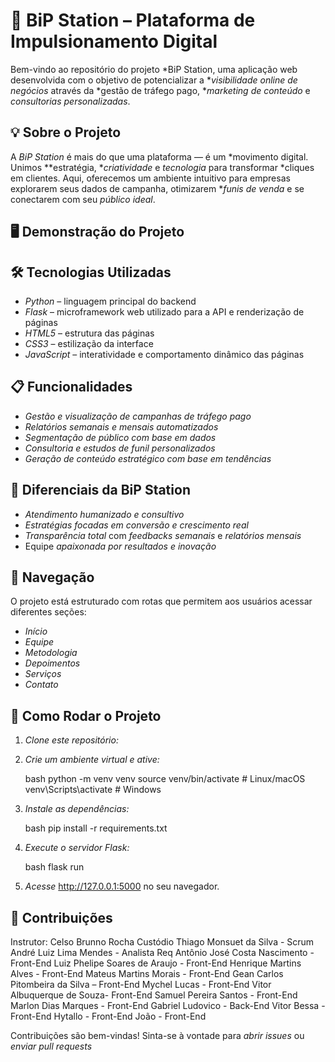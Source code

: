 # 🚀 BiP Station – Plataforma de Impulsionamento Digital

Bem-vindo ao repositório do projeto *BiP Station, uma aplicação web desenvolvida com o objetivo de potencializar a **visibilidade online de negócios* através da *gestão de tráfego pago, **marketing de conteúdo* e *consultorias personalizadas*.

## 💡 Sobre o Projeto

A *BiP Station* é mais do que uma plataforma — é um *movimento digital. Unimos **estratégia, **criatividade* e *tecnologia* para transformar *cliques em clientes. Aqui, oferecemos um ambiente intuitivo para empresas explorarem seus dados de campanha, otimizarem **funis de venda* e se conectarem com seu *público ideal*.

## 🖥️ Demonstração do Projeto



## 🛠️ Tecnologias Utilizadas

- *Python* – linguagem principal do backend
- *Flask* – microframework web utilizado para a API e renderização de páginas
- *HTML5* – estrutura das páginas
- *CSS3* – estilização da interface
- *JavaScript* – interatividade e comportamento dinâmico das páginas

## 📋 Funcionalidades

- *Gestão e visualização de campanhas de tráfego pago*
- *Relatórios semanais e mensais automatizados*
- *Segmentação de público com base em dados*
- *Consultoria e estudos de funil personalizados*
- *Geração de conteúdo estratégico com base em tendências*

## 🧠 Diferenciais da BiP Station

- *Atendimento humanizado e consultivo*
- *Estratégias focadas em conversão e crescimento real*
- *Transparência total* com *feedbacks semanais* e *relatórios mensais*
- Equipe *apaixonada por resultados e inovação*

## 📍 Navegação

O projeto está estruturado com rotas que permitem aos usuários acessar diferentes seções:

- *Início*
- *Equipe*
- *Metodologia*
- *Depoimentos*
- *Serviços*
- *Contato*

## 🏁 Como Rodar o Projeto

1. *Clone este repositório:*

2. *Crie um ambiente virtual e ative:*

   bash
   python -m venv venv
   source venv/bin/activate  # Linux/macOS
   venv\Scripts\activate     # Windows
   

3. *Instale as dependências:*

   bash
   pip install -r requirements.txt
   

4. *Execute o servidor Flask:*

   bash
   flask run
   

5. *Acesse* http://127.0.0.1:5000 no seu navegador.

## 🤝 Contribuições

Instrutor: Celso Brunno Rocha Custódio
Thiago Monsuet da Silva - Scrum
André Luiz Lima Mendes - Analista Req
Antônio José Costa Nascimento - Front-End
Luiz Phelipe Soares de Araujo - Front-End
Henrique Martins Alves - Front-End
Mateus Martins Morais - Front-End
Gean Carlos Pitombeira da Silva – Front-End
Mychel Lucas - Front-End
Vitor Albuquerque de Souza- Front-End
Samuel Pereira Santos - Front-End
Marlon Dias Marques - Front-End
Gabriel Ludovico - Back-End
Vitor Bessa - Front-End
Hytallo - Front-End
João - Front-End





Contribuições são bem-vindas! Sinta-se à vontade para *abrir issues* ou *enviar pull requests*
